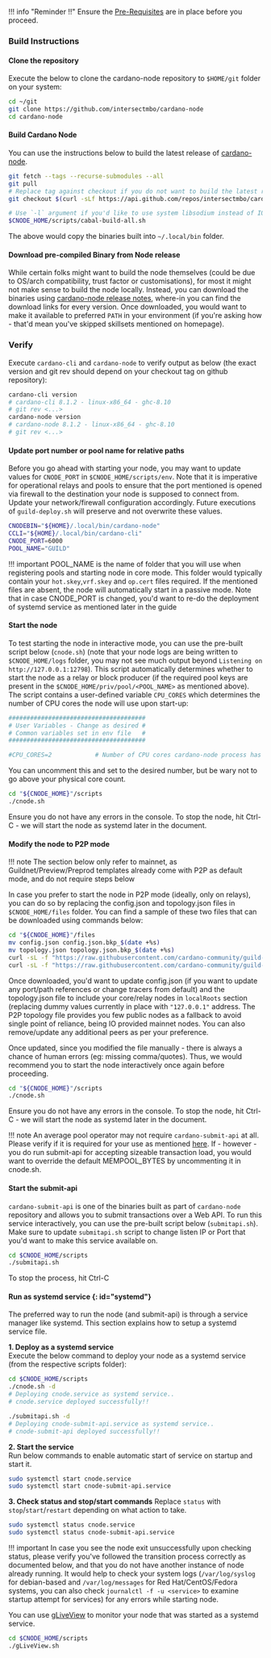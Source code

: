 !!! info "Reminder !!"
    Ensure the [Pre-Requisites](../basics.md#pre-requisites) are in place before you proceed.

### Build Instructions

#### Clone the repository

Execute the below to clone the cardano-node repository to `$HOME/git` folder on your system:

``` bash
cd ~/git
git clone https://github.com/intersectmbo/cardano-node
cd cardano-node
```

#### Build Cardano Node

You can use the instructions below to build the latest release of [cardano-node](https://github.com/intersectmbo/cardano-node). 

``` bash
git fetch --tags --recurse-submodules --all
git pull
# Replace tag against checkout if you do not want to build the latest released version, we recommend using battle tested node versions - which may not always be latest
git checkout $(curl -sLf https://api.github.com/repos/intersectmbo/cardano-node/releases/latest | jq -r .tag_name)

# Use `-l` argument if you'd like to use system libsodium instead of IOG fork of libsodium while compiling
$CNODE_HOME/scripts/cabal-build-all.sh
```

The above would copy the binaries built into `~/.local/bin` folder.

#### Download pre-compiled Binary from Node release

While certain folks might want to build the node themselves (could be due to OS/arch compatibility, trust factor or customisations), for most it might not make sense to build the node locally.
Instead, you can download the binaries using [cardano-node release notes](https://github.com/intersectmbo/cardano-node/releases), where-in you can find the download links for every version.
Once downloaded, you would want to make it available to preferred `PATH` in your environment (if you're asking how - that'd mean you've skipped skillsets mentioned on homepage).

### Verify

Execute `cardano-cli` and `cardano-node` to verify output as below (the exact version and git rev should depend on your checkout tag on github repository):

```bash
cardano-cli version
# cardano-cli 8.1.2 - linux-x86_64 - ghc-8.10
# git rev <...>
cardano-node version
# cardano-node 8.1.2 - linux-x86_64 - ghc-8.10
# git rev <...>
```

#### Update port number or pool name for relative paths

Before you go ahead with starting your node, you may want to update values for `CNODE_PORT` in `$CNODE_HOME/scripts/env`. Note that it is imperative for operational relays and pools to ensure that the port mentioned is opened via firewall to the destination your node is supposed to connect from. Update your network/firewall configuration accordingly. Future executions of `guild-deploy.sh` will preserve and not overwrite these values.

```bash
CNODEBIN="${HOME}/.local/bin/cardano-node"
CCLI="${HOME}/.local/bin/cardano-cli"
CNODE_PORT=6000
POOL_NAME="GUILD"
```

!!! important
    POOL_NAME is the name of folder that you will use when registering pools and starting node in core mode. This folder would typically contain your `hot.skey`,`vrf.skey` and `op.cert` files required. If the mentioned files are absent, the node will automatically start in a passive mode. Note that in case CNODE_PORT is changed, you'd want to re-do the deployment of systemd service as mentioned later in the guide

#### Start the node

To test starting the node in interactive mode, you can use the pre-built script below (`cnode.sh`) (note that your node logs are being written to `$CNODE_HOME/logs` folder, you may not see much output beyond `Listening on http://127.0.0.1:12798`). This script automatically determines whether to start the node as a relay or block producer (if the required pool keys are present in the `$CNODE_HOME/priv/pool/<POOL_NAME>` as mentioned above). The script contains a user-defined variable `CPU_CORES` which determines the number of CPU cores the node will use upon start-up:

```bash
######################################
# User Variables - Change as desired #
# Common variables set in env file   #
######################################

#CPU_CORES=2            # Number of CPU cores cardano-node process has access to (please don't set higher than physical core count, 2-4 recommended)
```
You can uncomment this and set to the desired number, but be wary not to go above your physical core count.
```bash
cd "${CNODE_HOME}"/scripts
./cnode.sh
```

Ensure you do not have any errors in the console. To stop the node, hit Ctrl-C - we will start the node as systemd later in the document.

#### Modify the node to P2P mode

!!! note
    The section below only refer to mainnet, as Guildnet/Preview/Preprod templates already come with P2P as default mode, and do not require steps below

In case you prefer to start the node in P2P mode (ideally, only on relays), you can do so by replacing the config.json and topology.json files in `$CNODE_HOME/files` folder.
You can find a sample of these two files that can be downloaded using commands below:

```bash
cd "${CNODE_HOME}"/files
mv config.json config.json.bkp_$(date +%s)
mv topology.json topology.json.bkp_$(date +%s)
curl -sL -f "https://raw.githubusercontent.com/cardano-community/guild-operators/master/files/config-mainnet.p2p.json" -o config.json
curl -sL -f "https://raw.githubusercontent.com/cardano-community/guild-operators/alpha/files/topology-mainnet.json" -o topology.json
```

Once downloaded, you'd want to update config.json (if you want to update any port/path references or change tracers from default) and the topology.json file to include your core/relay nodes in `localRoots` section (replacing dummy values currently in place with `"127.0.0.1"` address. The P2P topology file provides you few public nodes as a fallback to avoid single point of reliance, being IO provided mainnet nodes. You can also remove/update any additional peers as per your preference.

Once updated, since you modified the file manually - there is always a chance of human errors (eg: missing comma/quotes). Thus, we would recommend you to start the node interactively once again before proceeding.

```bash
cd "${CNODE_HOME}"/scripts
./cnode.sh
```

Ensure you do not have any errors in the console. To stop the node, hit Ctrl-C - we will start the node as systemd later in the document.

!!! note
    An average pool operator may not require `cardano-submit-api` at all. Please verify if it is required for your use as mentioned [here](../build.md#components). If - however - you do run submit-api for accepting sizeable transaction load, you would want to override the default MEMPOOL_BYTES by uncommenting it in cnode.sh.

#### Start the submit-api

`cardano-submit-api` is one of the binaries built as part of `cardano-node` repository and allows you to submit transactions over a Web API. To run this service interactively, you can use the pre-built script below (`submitapi.sh`). Make sure to update `submitapi.sh` script to change listen IP or Port that you'd want to make this service available on.

```bash
cd $CNODE_HOME/scripts
./submitapi.sh
```

To stop the process, hit Ctrl-C

#### Run as systemd service {: id="systemd"}

The preferred way to run the node (and submit-api) is through a service manager like systemd. This section explains how to setup a systemd service file.

**1. Deploy as a systemd service**  
Execute the below command to deploy your node as a systemd service (from the respective scripts folder):
```bash
cd $CNODE_HOME/scripts
./cnode.sh -d
# Deploying cnode.service as systemd service..
# cnode.service deployed successfully!!

./submitapi.sh -d
# Deploying cnode-submit-api.service as systemd service..
# cnode-submit-api deployed successfully!!

```

**2. Start the service**  
Run below commands to enable automatic start of service on startup and start it.
``` bash
sudo systemctl start cnode.service
sudo systemctl start cnode-submit-api.service
```

**3. Check status and stop/start commands** 
Replace `status` with `stop`/`start`/`restart` depending on what action to take.
``` bash
sudo systemctl status cnode.service
sudo systemctl status cnode-submit-api.service
```

!!! important
    In case you see the node exit unsuccessfully upon checking status, please verify you've followed the transition process correctly as documented below, and that you do not have another instance of node already running. It would help to check your system logs (`/var/log/syslog` for debian-based and `/var/log/messages` for Red Hat/CentOS/Fedora systems, you can also check `journalctl -f -u <service>` to examine startup attempt for services) for any errors while starting node.

You can use [gLiveView](../Scripts/gliveview.md) to monitor your node that was started as a systemd service.

```bash
cd $CNODE_HOME/scripts
./gLiveView.sh
```
